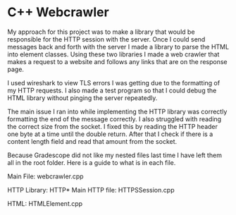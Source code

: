# C++ Webcrawler


My approach for this project was to make a library that would be responsible for the HTTP session with the server.
Once I could send messages back and forth with the server I made a library to parse the HTML into element classes.
Using these two libraries I made a web crawler that makes a request to a website and follows any links that are on the response page.

I used wireshark to view TLS errors I was getting due to the formatting of my HTTP requests. I also made a test program so
that I could debug the HTML library without pinging the server repeatedly.

The main issue I ran into while implementing the HTTP library was correctly formatting the end of the message correctly.
I also struggled with reading the correct size from the socket. I fixed this by reading the HTTP header one byte at a time until
the double return. After that I check if there is a content length field and read that amount from the socket.

Because Gradescope did not like my nested files last time I have left them all in the root folder. Here is a guide to what is in each file.

Main File: webcrawler.cpp

HTTP Library: HTTP*
Main HTTP file: HTTPSSession.cpp

HTML: HTMLElement.cpp